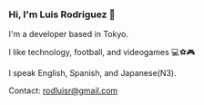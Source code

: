 ### Hi, I'm Luis Rodriguez 👋

I'm a developer based in Tokyo.

I like technology, football, and videogames 💻⚽️🎮

I speak English, Spanish, and Japanese(N3).

Contact: rodluisr@gmail.com

<!--
**luisrrv/luisrrv** is a ✨ _special_ ✨ repository because its `README.md` (this file) appears on your GitHub profile.

Here are some ideas to get you started:

- 🔭 I’m currently working on ...
- 🌱 I’m currently learning ...
- 👯 I’m looking to collaborate on ...
- 🤔 I’m looking for help with ...
- 💬 Ask me about ...
- 📫 How to reach me: ...
- 😄 Pronouns: ...
- ⚡ Fun fact: ...
-->
